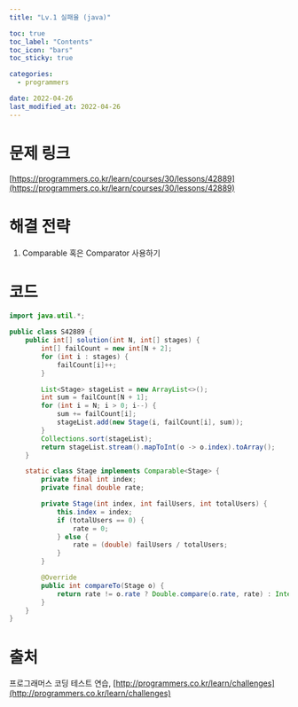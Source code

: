 ```yaml
---
title: "Lv.1 실패율 (java)"

toc: true
toc_label: "Contents"
toc_icon: "bars"
toc_sticky: true

categories:
  - programmers

date: 2022-04-26
last_modified_at: 2022-04-26
---
```


# 문제 링크

[https://programmers.co.kr/learn/courses/30/lessons/42889](https://programmers.co.kr/learn/courses/30/lessons/42889)

# 해결 전략

1. Comparable 혹은 Comparator 사용하기

# 코드

```java
import java.util.*;

public class S42889 {
    public int[] solution(int N, int[] stages) {
        int[] failCount = new int[N + 2];
        for (int i : stages) {
            failCount[i]++;
        }

        List<Stage> stageList = new ArrayList<>();
        int sum = failCount[N + 1];
        for (int i = N; i > 0; i--) {
            sum += failCount[i];
            stageList.add(new Stage(i, failCount[i], sum));
        }
        Collections.sort(stageList);
        return stageList.stream().mapToInt(o -> o.index).toArray();
    }

    static class Stage implements Comparable<Stage> {
        private final int index;
        private final double rate;

        private Stage(int index, int failUsers, int totalUsers) {
            this.index = index;
            if (totalUsers == 0) {
                rate = 0;
            } else {
                rate = (double) failUsers / totalUsers;
            }
        }

        @Override
        public int compareTo(Stage o) {
            return rate != o.rate ? Double.compare(o.rate, rate) : Integer.compare(index, o.index);
        }
    }
}
```



# 출처

프로그래머스 코딩 테스트 연습, [http://programmers.co.kr/learn/challenges](http://programmers.co.kr/learn/challenges)
